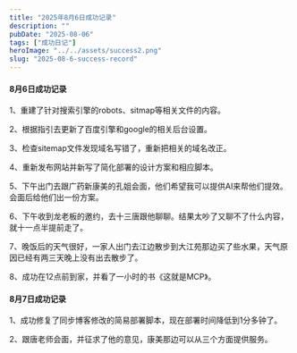 ```yaml
---
title: "2025年8月6日成功记录"
description: ""
pubDate: "2025-08-06"
tags: ["成功日记"]
heroImage: "../../assets/success2.png"
slug: "2025-08-6-success-record"
---
```


#### 8月6日成功记录

1、重建了针对搜索引擎的robots、sitmap等相关文件的内容。

2、根据指引去更新了百度引擎和google的相关后台设置。

3、检查sitemap文件发现域名写错了，重新把相关的域名改正。

4、重新发布网站并新写了简化部署的设计方案和相应脚本。

5、下午出门去跟广药新康美的孔姐会面，他们希望我可以提供AI来帮他们提效。会面后给他们出一份方案。

6、下午收到龙老板的邀约，去十三唐跟他聊聊。结果太吵了又聊不了什么内容，就十一点半提前走了。

7、晚饭后的天气很好，一家人出门去江边散步到大江苑那边买了些水果，天气原因已经有两三天晚上没有出去散步了。

8、成功在12点前到家，并看了一小时的书《这就是MCP》。

#### 8月7日成功记录

1、成功修复了同步博客修改的简易部署脚本，现在部署时间降低到1分多钟了。

2、跟唐老师会面，并征求了他的意见，康美那边可以从三个方面提供服务。
